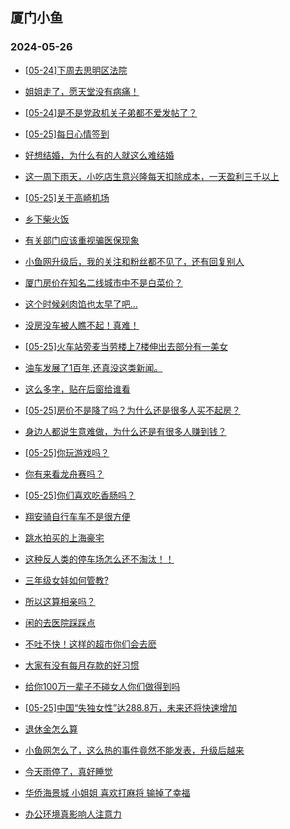 ## 厦门小鱼 
### 2024-05-26

+ [[05-24]下周去思明区法院](http://bbs.xmfish.com/read-htm-tid-18195307.html)

+ [姐姐走了，愿天堂没有病痛！](http://bbs.xmfish.com/read-htm-tid-18195371.html)

+ [[05-24]是不是党政机关子弟都不爱发帖了？](http://bbs.xmfish.com/read-htm-tid-18195303.html)

+ [[05-25]每日心情签到](http://bbs.xmfish.com/read-htm-tid-18195288.html)

+ [好想结婚，为什么有的人就这么难结婚](http://bbs.xmfish.com/read-htm-tid-18195299.html)

+ [这一周下雨天，小吃店生意兴隆每天扣除成本，一天盈利三千以上](http://bbs.xmfish.com/read-htm-tid-18195476.html)

+ [[05-25]关于高崎机场](http://bbs.xmfish.com/read-htm-tid-18195399.html)

+ [乡下柴火饭](http://bbs.xmfish.com/read-htm-tid-18195428.html)

+ [有关部门应该重视骗医保现象](http://bbs.xmfish.com/read-htm-tid-18195472.html)

+ [小鱼网升级后，我的关注和粉丝都不见了，还有回复别人](http://bbs.xmfish.com/read-htm-tid-18195290.html)

+ [厦门房价在知名二线城市中不是白菜价？](http://bbs.xmfish.com/read-htm-tid-18195576.html)

+ [这个时候剁肉馅也太早了吧…](http://bbs.xmfish.com/read-htm-tid-18195300.html)

+ [没房没车被人瞧不起！真难！](http://bbs.xmfish.com/read-htm-tid-18195586.html)

+ [[05-25]火车站旁麦当劳楼上7楼伸出去部分有一美女](http://bbs.xmfish.com/read-htm-tid-18195626.html)

+ [油车发展了1百年,还真没这类新闻。](http://bbs.xmfish.com/read-htm-tid-18195598.html)

+ [这么多字，贴在后窗给谁看](http://bbs.xmfish.com/read-htm-tid-18195578.html)

+ [[05-25]房价不是降了吗？为什么还是很多人买不起房？](http://bbs.xmfish.com/read-htm-tid-18195625.html)

+ [身边人都说生意难做，为什么还是有很多人赚到钱？](http://bbs.xmfish.com/read-htm-tid-18195699.html)

+ [[05-25]你玩游戏吗？](http://bbs.xmfish.com/read-htm-tid-18195455.html)

+ [你有来看龙舟赛吗？](http://bbs.xmfish.com/read-htm-tid-18195621.html)

+ [[05-25]你们喜欢吃香肠吗？](http://bbs.xmfish.com/read-htm-tid-18195495.html)

+ [翔安骑自行车车不是很方便](http://bbs.xmfish.com/read-htm-tid-18195663.html)

+ [跳水拍买的上海豪宅](http://bbs.xmfish.com/read-htm-tid-18195541.html)

+ [这种反人类的停车场怎么还不淘汰！！](http://bbs.xmfish.com/read-htm-tid-18195808.html)

+ [三年级女娃如何管教?](http://bbs.xmfish.com/read-htm-tid-18195653.html)

+ [所以这算相亲吗？](http://bbs.xmfish.com/read-htm-tid-18195727.html)

+ [闲的去医院踩踩点](http://bbs.xmfish.com/read-htm-tid-18195623.html)

+ [不吐不快！这样的超市你们会去麽](http://bbs.xmfish.com/read-htm-tid-18195807.html)

+ [大家有没有每月存款的好习惯](http://bbs.xmfish.com/read-htm-tid-18195848.html)

+ [给你100万一辈子不碰女人你们做得到吗](http://bbs.xmfish.com/read-htm-tid-18195682.html)

+ [[05-25]中国“失独女性”达288.8万，未来还将快速增加](http://bbs.xmfish.com/read-htm-tid-18195721.html)

+ [退休金怎么算](http://bbs.xmfish.com/read-htm-tid-18195767.html)

+ [小鱼网怎么了，这么热的事件竟然不能发表，升级后越来](http://bbs.xmfish.com/read-htm-tid-18195939.html)

+ [今天雨停了，真好睡觉](http://bbs.xmfish.com/read-htm-tid-18195773.html)

+ [华侨海景城 小姐姐 喜欢打麻将  输掉了幸福](http://bbs.xmfish.com/read-htm-tid-18195960.html)

+ [办公环境真影响人注意力](http://bbs.xmfish.com/read-htm-tid-18195915.html)

